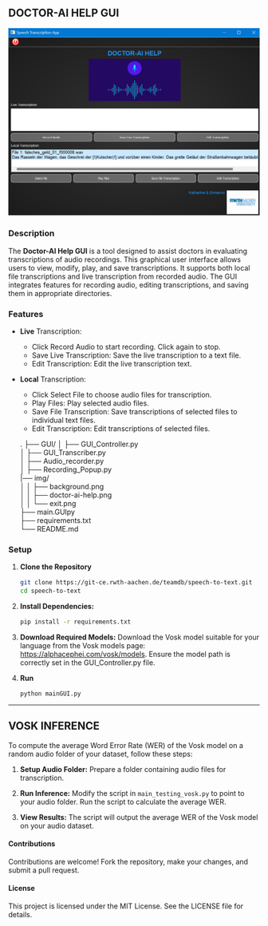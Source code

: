 ## DOCTOR-AI HELP GUI

![Doctor-AI Help GUI](code/img/doctor-ai-help.png)

### Description

The **Doctor-AI Help GUI** is a tool designed to assist doctors in evaluating transcriptions of audio recordings. This graphical user interface allows users to view, modify, play, and save transcriptions. It supports both local file transcriptions and live transcription from recorded audio. The GUI integrates features for recording audio, editing transcriptions, and saving them in appropriate directories.


### Features
- **Live** Transcription:
	- Click Record Audio to start recording. Click again to stop.
	- Save Live Transcription: Save the live transcription to a text file.
	- Edit Transcription: Edit the live transcription text.
- **Local** Transcription:
	- Click Select File to choose audio files for transcription.
	- Play Files: Play selected audio files.
	- Save File Transcription: Save transcriptions of selected files to individual text files.
	- Edit Transcription: Edit transcriptions of selected files.

	.
	├── GUI/
	│   ├── GUI_Controller.py      
	│   ├── GUI_Transcriber.py         
	│   ├── Audio_recorder.py        
	│   ├── Recording_Popup.py      
	|── img/                       
	│   │   ├── background.png      
	│   │   ├── doctor-ai-help.png    
	│   │   └── exit.png             
	├── main.GUIpy                    
	├── requirements.txt       
	└── README.md                

### Setup

1. **Clone the Repository**
    ```sh
    git clone https://git-ce.rwth-aachen.de/teamdb/speech-to-text.git
    cd speech-to-text
    ```
   
2. **Install Dependencies:**
    ```sh
    pip install -r requirements.txt
    ```
	
3. **Download Required Models:**
	Download the Vosk model suitable for your language from the Vosk models page: https://alphacephei.com/vosk/models.
	Ensure the model path is correctly set in the GUI_Controller.py file.

4. **Run**
    ```sh
    python mainGUI.py
    ```    
-----------------------------------------------------------------------------
## VOSK INFERENCE

To compute the average Word Error Rate (WER) of the Vosk model on a random audio folder of your dataset, follow these steps:

1. **Setup Audio Folder:**
   Prepare a folder containing audio files for transcription.

2. **Run Inference:**
   Modify the script in `main_testing_vosk.py` to point to your audio folder.
   Run the script to calculate the average WER.

3. **View Results:**
   The script will output the average WER of the Vosk model on your audio dataset.

#### Contributions

Contributions are welcome! Fork the repository, make your changes, and submit a pull request.

#### License

This project is licensed under the MIT License. See the LICENSE file for details.

